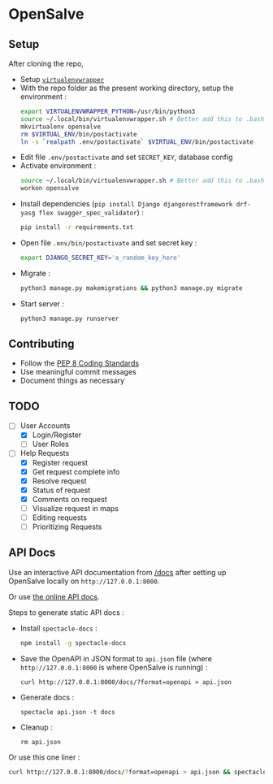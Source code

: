 # OpenSalve

## Setup

After cloning the repo,

* Setup [`virtualenvwrapper`](https://virtualenvwrapper.readthedocs.io/en/latest/)
* With the repo folder as the present working directory, setup the environment :
  ```bash
  export VIRTUALENVWRAPPER_PYTHON=/usr/bin/python3
  source ~/.local/bin/virtualenvwrapper.sh # Better add this to .bashrc
  mkvirtualenv opensalve
  rm $VIRTUAL_ENV/bin/postactivate
  ln -s `realpath .env/postactivate` $VIRTUAL_ENV/bin/postactivate
  ```
* Edit file `.env/postactivate` and set `SECRET_KEY`, database config
* Activate environment :
  ```bash
  source ~/.local/bin/virtualenvwrapper.sh # Better add this to .bashrc
  workon opensalve
  ```
* Install dependencies (`pip install Django djangorestframework drf-yasg flex swagger_spec_validator`) :
  ```bash
  pip install -r requirements.txt
  ```
* Open file `.env/bin/postactivate` and set secret key :
  ```bash
  export DJANGO_SECRET_KEY='a_random_key_here'
  ```
* Migrate :
  ```bash
  python3 manage.py makemigrations && python3 manage.py migrate
  ```
* Start server :
  ```bash
  python3 manage.py runserver
  ```

## Contributing

* Follow the [PEP 8 Coding Standards](https://www.python.org/dev/peps/pep-0008/)
* Use meaningful commit messages
* Document things as necessary

## TODO

- [ ] User Accounts
    - [x] Login/Register
    - [ ] User Roles
- [ ] Help Requests
    - [x] Register request
    - [x] Get request complete info
    - [x] Resolve request
    - [x] Status of request
    - [x] Comments on request
    - [ ] Visualize request in maps
    - [ ] Editing requests
    - [ ] Prioritizing Requests

## API Docs

Use an interactive API documentation from [/docs](http://127.0.0.1:8000/docs) after setting up OpenSalve locally on `http://127.0.0.1:8000`.

Or use [the online API docs](https://lab.subinsb.com/OpenSalve/).

Steps to generate static API docs :

* Install `spectacle-docs` :
  ```bash
  npm install -g spectacle-docs
  ```
* Save the OpenAPI in JSON format to `api.json` file (where `http://127.0.0.1:8000` is where OpenSalve is running) :
  ```
  curl http://127.0.0.1:8000/docs/?format=openapi > api.json
  ```
* Generate docs :
  ```
  spectacle api.json -t docs
  ```
* Cleanup :
  ```
  rm api.json
  ```

Or use this one liner :

```bash
curl http://127.0.0.1:8000/docs/?format=openapi > api.json && spectacle api.json -t docs && rm api.json
```
